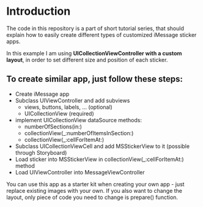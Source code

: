 # Introduction

The code in this repository is a part of short tutorial series, that should explain how to easily create different types of customized iMessage sticker apps.

In this example I am using **UICollectionViewController with a custom layout**, in order to set different size and position of each sticker.

## To create similar app, just follow these steps:

* Create iMessage app
* Subclass UIViewController and add subviews
  * views, buttons, labels, … (optional)
  * UICollectionView (required)
* implement UICollectionView dataSource methods:
  * numberOfSections(in:)
  * collectionView(_:numberOfItemsInSection:)
  * collectionView(_:cellForItemAt:)
* Subclass UICollectionViewCell and add MSStickerView to it (possible through Storyboard)
* Load sticker into MSStickerView in collectionView(_:cellForItemAt:) method
* Load UIViewController into MessageViewController

You can use this app as a starter kit when creating your own app - just replace existing images with your own.
If you also want to change the layout, only piece of code you need to change is prepare() function.
